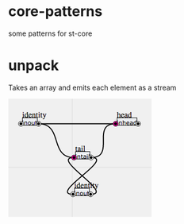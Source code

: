# core-patterns
some patterns for st-core

# unpack
Takes an array and emits each element as a stream

![](https://raw.githubusercontent.com/mikedewar/core-patterns/master/unpack.png)
 
 
